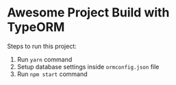 # Awesome Project Build with TypeORM

Steps to run this project:

1. Run `yarn` command
2. Setup database settings inside `ormconfig.json` file
3. Run `npm start` command
